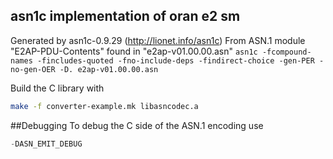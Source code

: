 ## asn1c implementation of oran e2 sm

Generated by asn1c-0.9.29 (http://lionet.info/asn1c)
From ASN.1 module "E2AP-PDU-Contents"
found in "e2ap-v01.00.00.asn"
`asn1c -fcompound-names -fincludes-quoted -fno-include-deps -findirect-choice -gen-PER -no-gen-OER -D. e2ap-v01.00.00.asn`

Build the C library with
```bash
make -f converter-example.mk libasncodec.a
```

##Debugging
To debug the C side of the ASN.1 encoding use
```C
-DASN_EMIT_DEBUG
```
